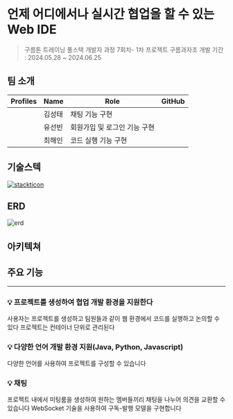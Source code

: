 # 언제 어디에서나 실시간 협업을 할 수 있는 Web IDE

> 구름톤 트레이닝 풀스택 개발자 과정 7회차- 1차 프로젝트 구름과자조
> 개발 기간 : 2024.05.28 ~ 2024.06.25

## 팀 소개

| Profiles | Name | Role | GitHub |
| --- | --- | --- | --- |
|| 김성태 | 채팅 기능 구현 | |
|| 유선빈 | 회원가입 및 로그인 기능 구현 |  |
|| 최해인 | 코드 실행 기능 구현 ||

## 기술스텍
[![stackticon](https://firebasestorage.googleapis.com/v0/b/stackticon-81399.appspot.com/o/images%2F1717940616720?alt=media&token=e805aff5-a5f0-432d-a81d-e6c9b9537768)](https://github.com/msdio/stackticon)

## ERD
![erd](https://github.com/CloudSnack-WebIDE/web-ide-back/assets/113276452/c817945b-6911-4ceb-ba00-94a9c6603371)


## 아키텍쳐


## 주요 기능 
---
### :bulb: 프로젝트를 생성하여 협업 개발 환경을 지원한다
사용자는 프로젝트를 생성하고 팀원들과 같이 웹 환경에서
코드를 실행하고 논의할 수 있다 프로젝트는 컨테이너 단위로 관리된다

### :bulb: 다양한 언어 개발 환경 지원(Java, Python, Javascript)
다양한 언어를 사용하여 프로젝트를 구성할 수 있습니다 

### :bulb: 채팅
프로젝트 내에서 미팅룸을 생성하여 원하는 멤버들끼리 채팅을 나누어 의견을 교환할 수 있습니다
WebSocket 기술을 사용하여 구독-발행 모델을 구현합니다 


